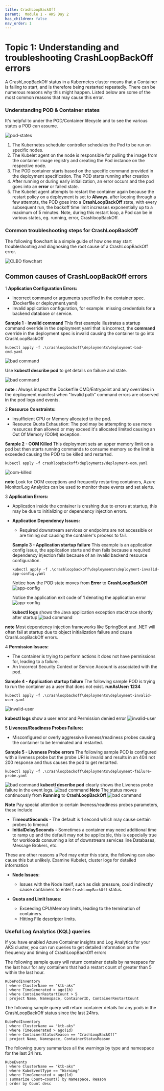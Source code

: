 ```yaml
---
title: CrashLoopBackOff
parent:  Module 1 - AKS Day 2
has_children: false
nav_order: 1
---
```


# Topic 1: Understanding and troubleshooting CrashLoopBackOff errors

A CrashLoopBackOff status in a Kubernetes cluster means that a Container is failing to start, and is therefore being restarted repeatedly. There can be numerous reasons why this might happen. Listed below are some of the most common reasons that may cause this error.



### Understanding POD & Container states

It's helpful to under the POD/Container lifecycle and to see the various states a POD can assume.

![pod-states](../../assets/images/module2/pod-states.png)

1. The Kubernetes scheduler controller schedules the Pod to be run on specific nodes.
2. The Kubelet agent on the node is responsible for pulling the image from the container image registry and creating the Pod instance on the respective node.
3. The POD container starts based on the specific command provided in the deployment specification. The POD starts running after creation
4. After running or during early initialization, an error occurs and the pod goes into an **error** or failed state. 
5. The Kubelet agent attempts to restart the container again because the restart policy on a deployment is set to **Always**, after looping through a few attempts, the POD goes into a **CrashLoopBackOff** state, with every subsequent run, the backoff time limit increases exponentially up to a maximum of 5 minutes. Note, during this restart loop, a Pod can be in various states, eg. running, error, CrashloopBackOff.

### Common troubleshooting steps for CrashLoopBackOff

The following flowchart is a simple guide of how one may start troubleshooting and diagnosing the root cause of a CrashLoopBackOff error.

   ![CLBO flowchart](../../assets/images/module2/CrashLoopBackOff.png)

## Common causes of CrashLoopBackOff errors

1 **Application Configuration Errors:**
  - Incorrect command or arguments specified in the container spec. (Dockerfile or deployment.yaml)
  - Invalid application configuration, for example: missing credentials for a backend database or service.

  **Sample 1 - Invalid command** 
  This first example illustrates a startup command override in the deployment yaml that is incorrect, the **command** override in the deployment spec is invalid causing the container to go into CrashLoopBackOff

  ```shell
  kubectl apply -f .\crashloopbackoff\deployments\deployment-bad-cmd.yaml              
  ```
  ![bad command](../../assets/images/module2/bad-command-screenshot1.png)

 Use **kubectl describe pod** to get details on failure and state.

  ![bad command](../../assets/images/module2/bad-command-screenshot3.png)

**note** : Always inspect the Dockerfile CMD/Entrypoint and any overrides in the deployment manifest when "Invalid path" command errors are observed in the pod logs and events. 

2 **Resource Constraints:**
  - Insufficient CPU or Memory allocated to the pod.
  - Resource Quota Exhaustion: The pod may be attempting to use more resources than allowed or may exceed it's allocated limited causing an Out Of Memory (OOM) exception.

  **Sample 2 - OOM Killed** 
  This deployment sets an upper memory limit on a pod but then starts running commands to consume memory so the limit is exceeded causing the POD to be killed and restarted.

  ```shell
  kubectl apply -f crashloopbackoff/deployments/deployment-oom.yaml
  ```
  ![oom-killed](../../assets/images/module2/oom-killed.png)

   **note** Look for OOM exceptions and frequently restarting containers, Azure Monitor/Log Analytics can be used to monitor these events and set alerts.    

3 **Application Errors:**
  - Application inside the container is crashing due to errors at startup, this may be due to initializing or dependency injection errors.

- **Application Dependency Issues:**
  - Required downstream services or endpoints are not accessible or are timing out causing the container's process to fail.

  **Sample 3 - Application startup failure**  This example is an application config issue, the application starts and then fails because a required dependency injection fails because of an invalid backend resource configuration.

  ```shell
  kubectl apply -f .\crashloopbackoff\deployments\deployment-invalid-app-config.yaml
  ```
   Notice how the POD state moves from **Error** to **CrashLoopBackOff**
   ![app-config](../../assets/images/module2/invalid-app-config1.png)

   Notice the application exit code of **1** denoting the application error
   ![app-config](../../assets/images/module2/invalid-app-config2.png)

   **kubectl logs** shows the Java application exception stacktrace shortly after startup
   ![bad command](../../assets/images/module2/invalid-app-config3.png)

 **note** Most dependency injection frameworks like SpringBoot and .NET will often fail at startup due to object initialization failure and cause CrashLoopBackOff errors.

4 **Permission Issues:**
  - The container is trying to perform actions it does not have permissions for, leading to a failure.
  - An Incorrect Security Context or Service Account is associated with the pod.
 
  **Sample 4 - Application startup failure**  The following sample POD is trying to run the container as a user that does not exist. **runAsUser: 1234**
  ```shell
  kubectl apply -f .\crashloopbackoff\deployments\deployment-invalid-user.yaml
  ```

  ![invalid-user](../../assets/images/module2/invalid-user1.png)

   **kubectl logs** show a user error and Permission denied error
  ![invalid-user](../../assets/images/module2/invalid-user2.png)

5 **Liveness/Readiness Probes Failure:**
  - Misconfigured or overly aggressive liveness/readiness probes causing the container to be terminated and restarted.

   **Sample 5 - Liveness Probe errors**  The following sample POD is configured with a liveness probe but the probe URI is invalid and results in an 404 not 200 response and thus causes the pod to get restarted.

   ```shell
   kubectl apply -f .\crashloopbackoff\deployments\deployment-failure-probe.yaml 
   ```
  
  ![bad command](../../assets/images/module2/failure_probe-1.png)
  **kubectl describe pod** clearly shows the Liveness probe failure in the event logs.
  ![bad command](../../assets/images/module2/failure_probe-2.png)
  **Note** The status moves continuously from **Running** to **CrashLoopBackOff**
  ![bad command](../../assets/images/module2/failure_probe-3.png)

**Note** Pay special attention to certain liveness/readiness probes parameters, these include
- **TimeoutSeconds** - The default is 1 second which may cause certain probes to timeout
- **InitialDelaySeconds** - Sometimes a container may need additional time to ramp up and the default may not be applicable, this is especially true for workloads consuming a lot of downstream services line Databases, Message Brokers, etc.

These are other reasons a Pod may enter this state, the following can also cause this but unlikely. Examine Kubelet, cluster logs for detailed information

- **Node Issues:**
  - Issues with the Node itself, such as disk pressure, could indirectly cause containers to enter `CrashLoopBackOff` status.

- **Quota and Limit Issues:**
  - Exceeding CPU/Memory limits, leading to the termination of containers.
  - Hitting File descriptor limits.

### Useful Log Analytics (KQL) queries

If you have enabled Azure Container insights and Log Analytics for your AKS cluster, you can run queries to get detailed information on the frequency and timing of CrashLoopBackOff errors

The following sample query will return container details by namespace for the last hour for any containers that had a restart count of greater than 5 within the last hour.

```
KubePodInventory
| where ClusterName == "ktb-aks"
| where TimeGenerated > ago(1h)
| where ContainerRestartCount > 5
| project Name, Namespace, ContainerID, ContainerRestartCount
```

The following sample query will return container details for any pods in the CrashLoopBackOff status since the last 24hrs.

```
KubePodInventory
| where ClusterName == "ktb-aks" 
| where TimeGenerated > ago(1d) 
| where ContainerStatusReason == "CrashLoopBackOff"
| project Name, Namespace, ContainerStatusReason
```

The following query summarizes all the warnings by type and namespace for the last 24 hrs.

```
KubeEvents
| where ClusterName == "ktb-aks"
| where KubeEventType == "Warning" 
| where TimeGenerated > ago(1d)
| summarize Count=count() by Namespace, Reason
| order by Count desc
```


  

